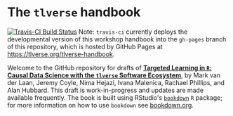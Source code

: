 # The `tlverse` handbook

[![Travis-CI Build Status](https://travis-ci.com/tlverse/tlverse-handbook.svg?branch=master)](https://travis-ci.com/tlverse/tlverse-handbook)
Note: `travis-ci` currently deploys the developmental version of this workshop
handbook into the `gh-pages` branch of this repository, which is hosted by
GitHub Pages at https://tlverse.org/tlverse-handbook.

Welcome to the GitHub repository for drafts of [**Targeted Learning in `R`:
Causal Data Science with the `tlverse` Software
Ecosystem**](http://tlverse.org/tlverse-handbook), by Mark van der Laan, Jeremy
Coyle, Nima Hejazi, Ivana Malenica, Rachael Phillips, and Alan Hubbard. This
draft is work-in-progress and updates are made available frequently. The book is
built using RStudio's
[`bookdown`](https://www.rstudio.com/resources/webinars/introducing-bookdown/)
`R` package; for more information on how to use `bookdown` see
[bookdown.org](https://bookdown.org/).
